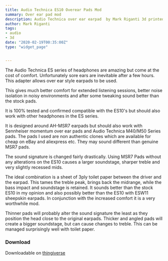```yaml
---
title: Audio Technica ES10 Overear Pads Mod
summary: Over ear pad mod		 
description: Audio Technica over ear earpad  by Mark Riganti 3d printed mod by mark riganti.
author: Mark Riganti 
tags:
- audio
- 3d
date: "2020-02-19T00:35:00Z"
type: "widget_page" 


---
```




The Audio Technica ES series of headphones are amazing but come at the cost of comfort. Unfortunately sore ears are inevitable after a few hours. This adapter allows over ear style earpads to be used.

This gives much better comfort for extended listening sessions, better noise isolation in noisy environments and after some tweaking sound better than the stock pads.

It is 100% tested and confirmed compatible with the ES10's but should also work with other headphones in the ES series.

It is designed around AH-MSR7 earpads but should also work with Sennheiser momentum over ear pads and Audio Technica M40/M50 Series pads. The pads I used are non authentic clones which are available for cheap on eBay and aliexpress etc. They may sound different than genuine MSR7 pads.

The sound signature is changed fairly drastically. Using MSR7 Pads without any alterations on the ES10 causes a larger soundstage, sharper treble and very slightly recessed mids. 

The ideal combination is a sheet of 3ply toilet paper between the driver and the earpad. This tames the treble peak, brings back the midrange, while the bass impact and soundstage is retained. It sounds better than the stock ES10 in my opinion and also possibly better than the ES10 with ESW11 sheepskin earpads. In conjunction with the increased comfort it is a very worthwhile mod.

Thinner pads will probably alter the sound signature the least as they position the head close to the original earpads. Thicker and angled pads will create a bigger soundstage, but can cause changes to treble. This can be managed surprisingly well with toilet paper.



### Download 

Downloadable on [thingiverse](https://www.thingiverse.com/thing:2705207)